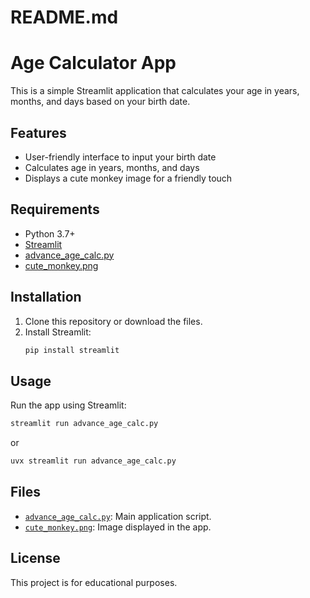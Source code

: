 # README.md
# Age Calculator App

This is a simple Streamlit application that calculates your age in years, months, and days based on your birth date.

## Features

- User-friendly interface to input your birth date
- Calculates age in years, months, and days
- Displays a cute monkey image for a friendly touch

## Requirements

- Python 3.7+
- [Streamlit](https://streamlit.io/)
- [advance_age_calc.py](advance_age_calc.py)
- [cute_monkey.png](cute_monkey.png)

## Installation

1. Clone this repository or download the files.
2. Install Streamlit:
   ```sh
   pip install streamlit
   ```

## Usage

Run the app using Streamlit:

```sh
streamlit run advance_age_calc.py
```
or

```sh
uvx streamlit run advance_age_calc.py
```

## Files

- [`advance_age_calc.py`](advance_age_calc.py): Main application script.
- [`cute_monkey.png`](cute_monkey.png): Image displayed in the app.

## License

This project is for educational purposes.
